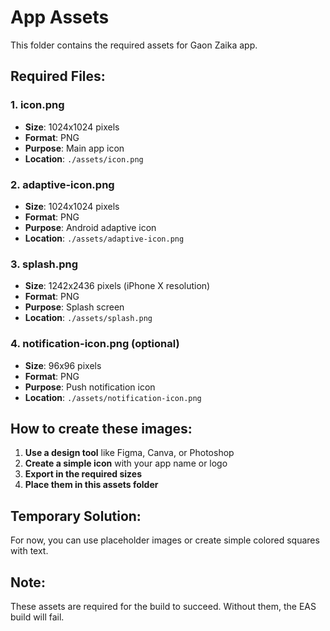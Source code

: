 # App Assets

This folder contains the required assets for Gaon Zaika app.

## Required Files:

### 1. icon.png
- **Size**: 1024x1024 pixels
- **Format**: PNG
- **Purpose**: Main app icon
- **Location**: `./assets/icon.png`

### 2. adaptive-icon.png
- **Size**: 1024x1024 pixels
- **Format**: PNG
- **Purpose**: Android adaptive icon
- **Location**: `./assets/adaptive-icon.png`

### 3. splash.png
- **Size**: 1242x2436 pixels (iPhone X resolution)
- **Format**: PNG
- **Purpose**: Splash screen
- **Location**: `./assets/splash.png`

### 4. notification-icon.png (optional)
- **Size**: 96x96 pixels
- **Format**: PNG
- **Purpose**: Push notification icon
- **Location**: `./assets/notification-icon.png`

## How to create these images:

1. **Use a design tool** like Figma, Canva, or Photoshop
2. **Create a simple icon** with your app name or logo
3. **Export in the required sizes**
4. **Place them in this assets folder**

## Temporary Solution:
For now, you can use placeholder images or create simple colored squares with text.

## Note:
These assets are required for the build to succeed. Without them, the EAS build will fail. 